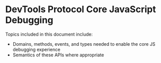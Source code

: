 # DevTools Protocol Core JavaScript Debugging
Topics included in this document include:
* Domains, methods, events, and types needed to enable the core JS debugging experience
* Semantics of these APIs where appropriate